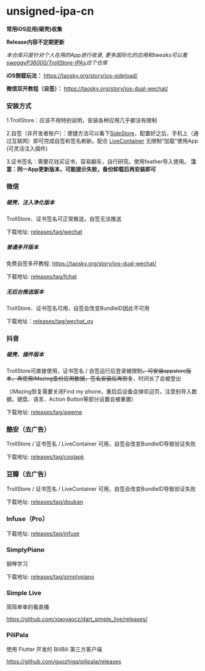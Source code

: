 # unsigned-ipa-cn
**常用iOS应用(砸壳)收集**

**Release内容不定期更新**

*本仓库只是针对个人在用的App进行收录, 更多国际化的应用和tweaks可以看[swaggyP36000/TrollStore-IPAs](https://github.com/swaggyP36000/TrollStore-IPAs)这个仓库*


**iOS侧载玩法：** https://taosky.org/story/ios-sideload/

**微信双开教程（自签）：** https://taosky.org/story/ios-dual-wechat/


### 安装方式

1.TrollStore：应该不用特别说明，安装各种应用几乎都没有限制


2.自签（非开发者账户）：便捷方法可以看下[SideStore](https://sidestore.io/)，配置好之后，手机上（通过互联网）即可完成自签和签名刷新。配合 [LiveContainer](https://github.com/khanhduytran0/LiveContainer) 无限制“加载”使用App (可灵活注入插件)


3.证书签名：需要花钱买证书，容易翻车，自行研究。使用feather导入使用。 **注意：同一App更新版本，可能提示失败，备份卸载后再安装即可**


### 微信

##### 砸壳、注入净化版本

TrollStore、证书签名可正常推送，自签无法推送

下载地址: [releases/tag/wechat](https://github.com/Taosky/trollstore-ipa-cn/releases/tag/wechat)

##### 普通多开版本

免费自签多开教程: https://taosky.org/story/ios-dual-wechat/

下载地址: [releases/tag/fchat](https://github.com/Taosky/trollstore-ipa-cn/releases/tag/fchat)

##### 无后台推送版本

TrollStore、证书签名可用，自签会改变BundleID因此不可用

下载地址：[releases/tag/wechat_qy](https://github.com/Taosky/trollstore-ipa-cn/releases/tag/wechat_qy)

### 抖音

##### 砸壳、插件版本

TrollStore可直接使用，证书签名 / 自签运行后登录被限制<del>，可安装appstore版本，再使用iMazing备份应用数据，签名安装后再恢复</del>，时间长了会被登出

（iMazing恢复需要关闭Find my phone，重启后设备会弹欢迎页，注意别导入数据，键盘、语言、Action Button等部分设置会被重置）

下载地址: [releases/tag/aweme](https://github.com/Taosky/trollstore-self-signed-ipa-cn/releases/tag/aweme)


### 酷安（去广告）

TrollStore / 证书签名 / LiveContainer 可用，自签会改变BundleID导致验证失败

下载地址: [releases/tag/coolapk](https://github.com/Taosky/unsigned-ipa-cn/releases/tag/coolapk)


### 豆瓣（去广告）

TrollStore / 证书签名 / LiveContainer 可用，自签会改变BundleID导致验证失败

下载地址: [releases/tag/douban](https://github.com/Taosky/unsigned-ipa-cn/releases/tag/douban)


### Infuse（Pro）

下载地址: [releases/tag/infuse](https://github.com/Taosky/unsigned-ipa-cn/releases/tag/infuse)

### SimplyPiano
钢琴学习

下载地址: [releases/tag/simplypiano](https://github.com/Taosky/unsigned-ipa-cn/releases/tag/simplypiano)



### Simple Live
简简单单的看直播

https://github.com/xiaoyaocz/dart_simple_live/releases/


### PiliPala
使用 Flutter 开发的 BiliBili 第三方客户端

https://github.com/guozhigq/pilipala/releases
